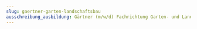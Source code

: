 ```yaml
---
slug: gaertner-garten-landschaftsbau
ausschreibung_ausbildung: Gärtner (m/w/d) Fachrichtung Garten- und Landschaftsbau
---
```


